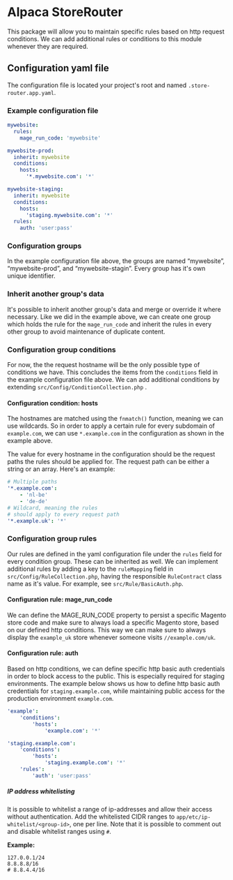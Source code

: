 # Alpaca StoreRouter

This package will allow you to maintain specific rules based on http request conditions. We can add additional rules or conditions to this module whenever they are required.

## Configuration yaml file
The configuration file is located your project's root and named `.store-router.app.yaml`.

### Example configuration file

```yaml
mywebsite:
  rules:
    mage_run_code: 'mywebsite'

mywebsite-prod:
  inherit: mywebsite
  conditions:
    hosts:
      '*.mywebsite.com': '*'

mywebsite-staging:
  inherit: mywebsite
  conditions:
    hosts:
      'staging.mywebsite.com': '*'
  rules:
    auth: 'user:pass'
```

### Configuration groups
In the example configuration file above, the groups are named “mywebsite”, “mywebsite-prod”, and “mywebsite-stagin”. Every group has it's own unique identifier.

### Inherit another group's data
It's possible to inherit another group's data and merge or override it where necessary. Like we did in the example above, we can create one group which holds the rule for the `mage_run_code` and inherit the rules in every other group to avoid maintenance of duplicate content.

### Configuration group conditions
For now, the the request hostname will be the only possible type of conditions we have. This concludes the items from the  `conditions`  field in the example configuration file above. We can add additional conditions by extending  `src/Config/ConditionCollection.php` .

#### Configuration condition: hosts
The hostnames are matched using the `fnmatch()` function, meaning we can use wildcards. So in order to apply a certain rule for every subdomain of `example.com`, we can use `*.example.com` in the configuration as shown in the example above.

The value for every hostname in the configuration should be the request paths the rules should be applied for. The request path can be either a string or an array. Here's an example:
```yaml
# Multiple paths
'*.example.com':
    - 'nl-be'
    - 'de-de'
# Wildcard, meaning the rules 
# should apply to every request path
'*.example.uk': '*'
```

### Configuration group rules
Our rules are defined in the yaml configuration file under the `rules` field for every condition group. These can be inherited as well. We can implement additional rules by adding a key to the `ruleMapping` field in `src/Config/RuleCollection.php`, having the responsible `RuleContract` class name as it's value. For example, see `src/Rule/BasicAuth.php`.

#### Configuration rule: mage_run_code
We can define the MAGE_RUN_CODE property to persist a specific Magento store code and make sure to always load a specific Magento store, based on our defined http conditions. This way we can make sure to always display the `example_uk` store whenever someone visits `//example.com/uk`.

#### Configuration rule: auth
Based on http conditions, we can define specific http basic auth credentials in order to block access to the public. This is especially required for staging environments. The example below shows us how to define http basic auth credentials for `staging.example.com`, while maintaining public access for the production environment `example.com`.

```yaml
'example':
    'conditions':
        'hosts':
            'example.com': '*'

'staging.example.com':
    'conditions':
        'hosts':
            'staging.example.com': '*'
    'rules':
        'auth': 'user:pass'
```

##### IP address whitelisting
It is possible to whitelist a range of ip-addresses and allow their access without authentication. Add the whitelisted CIDR ranges to `app/etc/ip-whitelist/<group-id>`, one per line. Note that it is possible to comment out and disable whitelist ranges using `#`.

**Example:**
```
127.0.0.1/24
8.8.8.8/16
# 8.8.4.4/16
```
